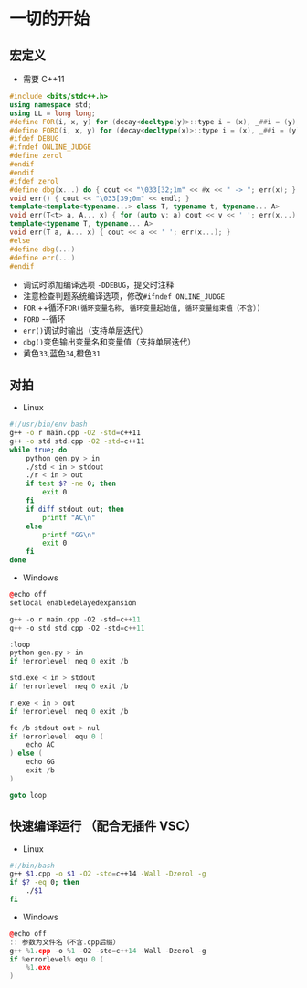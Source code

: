 # 一切的开始

## 宏定义

* 需要 C++11

```cpp
#include <bits/stdc++.h>
using namespace std;
using LL = long long;
#define FOR(i, x, y) for (decay<decltype(y)>::type i = (x), _##i = (y); i < _##i; ++i)
#define FORD(i, x, y) for (decay<decltype(x)>::type i = (x), _##i = (y); i > _##i; --i)
#ifdef DEBUG
#ifndef ONLINE_JUDGE
#define zerol
#endif
#endif
#ifdef zerol
#define dbg(x...) do { cout << "\033[32;1m" << #x << " -> "; err(x); } while (0)
void err() { cout << "\033[39;0m" << endl; }
template<template<typename...> class T, typename t, typename... A>
void err(T<t> a, A... x) { for (auto v: a) cout << v << ' '; err(x...); }
template<typename T, typename... A>
void err(T a, A... x) { cout << a << ' '; err(x...); }
#else
#define dbg(...)
#define err(...)
#endif
```

- 调试时添加编译选项 `-DDEBUG`，提交时注释
- 注意检查判题系统编译选项，修改`#ifndef ONLINE_JUDGE`
- `FOR` ++循环`FOR(循环变量名称, 循环变量起始值, 循环变量结束值（不含）)`
- `FORD` --循环
- `err()`调试时输出（支持单层迭代）
- `dbg()`变色输出变量名和变量值（支持单层迭代）
- 黄色`33`,蓝色`34`,橙色`31`


## 对拍

- Linux

```bash
#!/usr/bin/env bash
g++ -o r main.cpp -O2 -std=c++11
g++ -o std std.cpp -O2 -std=c++11
while true; do
    python gen.py > in
    ./std < in > stdout
    ./r < in > out
    if test $? -ne 0; then
        exit 0
    fi
    if diff stdout out; then
        printf "AC\n"
    else
        printf "GG\n"
        exit 0
    fi
done
```

- Windows

```cpp
@echo off
setlocal enabledelayedexpansion

g++ -o r main.cpp -O2 -std=c++11
g++ -o std std.cpp -O2 -std=c++11

:loop
python gen.py > in
if !errorlevel! neq 0 exit /b

std.exe < in > stdout
if !errorlevel! neq 0 exit /b

r.exe < in > out
if !errorlevel! neq 0 exit /b

fc /b stdout out > nul
if !errorlevel! equ 0 (
    echo AC
) else (
    echo GG
    exit /b
)

goto loop
```

## 快速编译运行 （配合无插件 VSC）

- Linux

```bash
#!/bin/bash
g++ $1.cpp -o $1 -O2 -std=c++14 -Wall -Dzerol -g
if $? -eq 0; then
	./$1
fi
```
- Windows

```cpp
@echo off
:: 参数为文件名（不含.cpp后缀）
g++ %1.cpp -o %1 -O2 -std=c++14 -Wall -Dzerol -g
if %errorlevel% equ 0 (
    %1.exe
)
```

